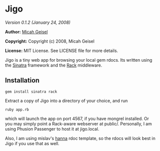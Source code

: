 Jigo
============
_Version 0.1.2 (January 24, 2008)_

__Author:__  [Micah Geisel](mailto:originofstorms@gmail.com)

__Copyright:__  Copyright (c) 2008, Micah Geisel

__License:__  MIT License.  See LICENSE file for more details.

Jigo is a tiny web app for browsing your local gem rdocs. Its written using the [Sinatra](http://sinatrarb.com/) framework and the [Rack](http://rack.rubyforge.org/) middleware. 

## Installation

	gem install sinatra rack
  
Extract a copy of Jigo into a directory of your choice, and run

	ruby app.rb

which will launch the app on port 4567, if you have mongrel installed. Or you may simply point a Rack-aware webserver at public/. Personally, I am using Phusion Passenger to host it at jigo.local. 

Also, I am using mislav's [hanna](http://github.com/mislav/hanna/tree) rdoc template, so the rdocs will look best in Jigo if you use that as well.
